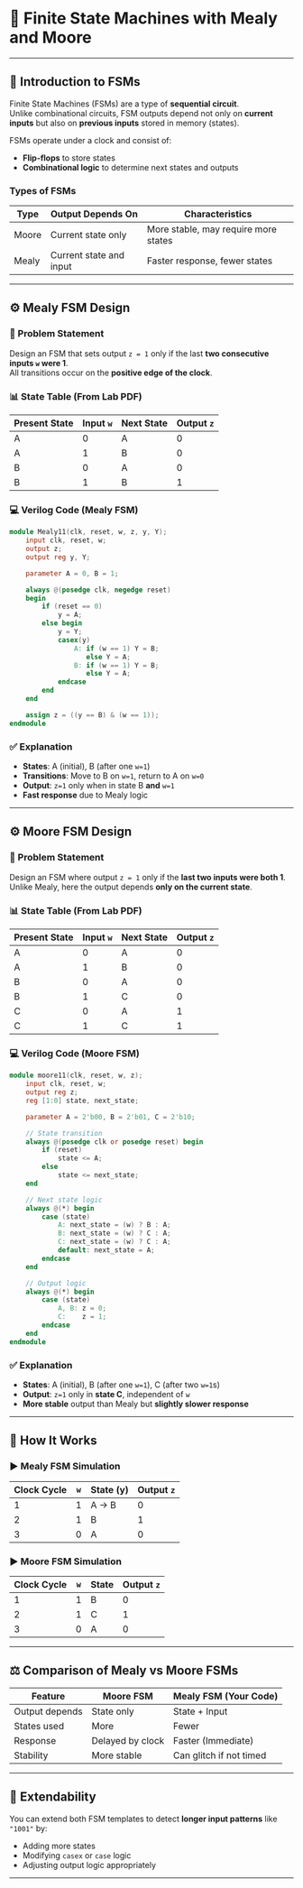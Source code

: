 # 🔁 Finite State Machines with Mealy and Moore

---

## 📘 Introduction to FSMs

Finite State Machines (FSMs) are a type of **sequential circuit**.  
Unlike combinational circuits, FSM outputs depend not only on **current inputs** but also on **previous inputs** stored in memory (states).

FSMs operate under a clock and consist of:

- **Flip-flops** to store states
- **Combinational logic** to determine next states and outputs

### Types of FSMs

| Type  | Output Depends On       | Characteristics                      |
| ----- | ----------------------- | ------------------------------------ |
| Moore | Current state only      | More stable, may require more states |
| Mealy | Current state and input | Faster response, fewer states        |

---

## ⚙️ Mealy FSM Design

### 🧪 Problem Statement

Design an FSM that sets output `z = 1` only if the last **two consecutive inputs `w` were 1**.  
All transitions occur on the **positive edge of the clock**.

### 📊 State Table (From Lab PDF)

| Present State | Input `w` | Next State | Output `z` |
| ------------- | --------- | ---------- | ---------- |
| A             | 0         | A          | 0          |
| A             | 1         | B          | 0          |
| B             | 0         | A          | 0          |
| B             | 1         | B          | 1          |

### 💻 Verilog Code (Mealy FSM)

```verilog
module Mealy11(clk, reset, w, z, y, Y);
    input clk, reset, w;
    output z;
    output reg y, Y;

    parameter A = 0, B = 1;

    always @(posedge clk, negedge reset)
    begin
        if (reset == 0)
            y = A;
        else begin
            y = Y;
            casex(y)
                A: if (w == 1) Y = B;
                   else Y = A;
                B: if (w == 1) Y = B;
                   else Y = A;
            endcase
        end
    end

    assign z = ((y == B) & (w == 1));
endmodule
```

### ✅ Explanation

- **States**: A (initial), B (after one `w=1`)
- **Transitions**: Move to B on `w=1`, return to A on `w=0`
- **Output**: `z=1` only when in state B **and** `w=1`
- **Fast response** due to Mealy logic

---

## ⚙️ Moore FSM Design

### 🧪 Problem Statement

Design an FSM where output `z = 1` only if the **last two inputs were both 1**.  
Unlike Mealy, here the output depends **only on the current state**.

### 📊 State Table (From Lab PDF)

| Present State | Input `w` | Next State | Output `z` |
| ------------- | --------- | ---------- | ---------- |
| A             | 0         | A          | 0          |
| A             | 1         | B          | 0          |
| B             | 0         | A          | 0          |
| B             | 1         | C          | 0          |
| C             | 0         | A          | 1          |
| C             | 1         | C          | 1          |

### 💻 Verilog Code (Moore FSM)

```verilog
module moore11(clk, reset, w, z);
    input clk, reset, w;
    output reg z;
    reg [1:0] state, next_state;

    parameter A = 2'b00, B = 2'b01, C = 2'b10;

    // State transition
    always @(posedge clk or posedge reset) begin
        if (reset)
            state <= A;
        else
            state <= next_state;
    end

    // Next state logic
    always @(*) begin
        case (state)
            A: next_state = (w) ? B : A;
            B: next_state = (w) ? C : A;
            C: next_state = (w) ? C : A;
            default: next_state = A;
        endcase
    end

    // Output logic
    always @(*) begin
        case (state)
            A, B: z = 0;
            C:    z = 1;
        endcase
    end
endmodule
```

### ✅ Explanation

- **States**: A (initial), B (after one `w=1`), C (after two `w=1`s)
- **Output**: `z=1` only in **state C**, independent of `w`
- **More stable** output than Mealy but **slightly slower response**

---

## 🔬 How It Works

### ▶️ Mealy FSM Simulation

| Clock Cycle | `w` | State (y) | Output `z` |
| ----------- | --- | --------- | ---------- |
| 1           | 1   | A → B     | 0          |
| 2           | 1   | B         | 1          |
| 3           | 0   | A         | 0          |

### ▶️ Moore FSM Simulation

| Clock Cycle | `w` | State | Output `z` |
| ----------- | --- | ----- | ---------- |
| 1           | 1   | B     | 0          |
| 2           | 1   | C     | 1          |
| 3           | 0   | A     | 0          |

---

## ⚖️ Comparison of Mealy vs Moore FSMs

| Feature        | Moore FSM        | Mealy FSM (Your Code)   |
| -------------- | ---------------- | ----------------------- |
| Output depends | State only       | State + Input           |
| States used    | More             | Fewer                   |
| Response       | Delayed by clock | Faster (Immediate)      |
| Stability      | More stable      | Can glitch if not timed |

---

## 🔧 Extendability

You can extend both FSM templates to detect **longer input patterns** like `"1001"` by:

- Adding more states
- Modifying `casex` or `case` logic
- Adjusting output logic appropriately

---
